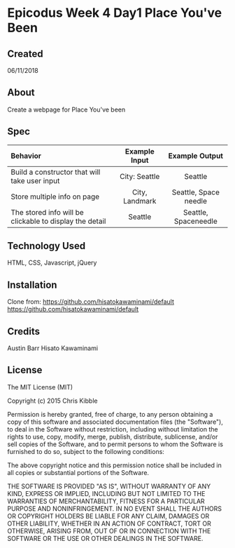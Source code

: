 # Epicodus Week 4 Day1 Place You've Been

## Created

06/11/2018

## About

Create a webpage for Place You've been

## Spec

|Behavior|Example Input|Example Output|
|:--------|:-------------:|:--------------:|
|Build a constructor that will take user input| City: Seattle| Seattle|
|Store multiple info on page|City, Landmark|Seattle, Space needle|
|The stored info will be clickable to display the detail|Seattle|Seattle, Spaceneedle

## Technology Used

HTML, CSS, Javascript, jQuery

## Installation
Clone from: https://github.com/hisatokawaminami/default
https://github.com/hisatokawaminami/default

## Credits
Austin Barr
Hisato Kawaminami


## License

The MIT License (MIT)

Copyright (c) 2015 Chris Kibble

Permission is hereby granted, free of charge, to any person obtaining a copy of this software and associated documentation files (the "Software"), to deal in the Software without restriction, including without limitation the rights to use, copy, modify, merge, publish, distribute, sublicense, and/or sell copies of the Software, and to permit persons to whom the Software is furnished to do so, subject to the following conditions:

The above copyright notice and this permission notice shall be included in all copies or substantial portions of the Software.

THE SOFTWARE IS PROVIDED "AS IS", WITHOUT WARRANTY OF ANY KIND, EXPRESS OR IMPLIED, INCLUDING BUT NOT LIMITED TO THE WARRANTIES OF MERCHANTABILITY, FITNESS FOR A PARTICULAR PURPOSE AND NONINFRINGEMENT. IN NO EVENT SHALL THE AUTHORS OR COPYRIGHT HOLDERS BE LIABLE FOR ANY CLAIM, DAMAGES OR OTHER LIABILITY, WHETHER IN AN ACTION OF CONTRACT, TORT OR OTHERWISE, ARISING FROM, OUT OF OR IN CONNECTION WITH THE SOFTWARE OR THE USE OR OTHER DEALINGS IN THE SOFTWARE.
